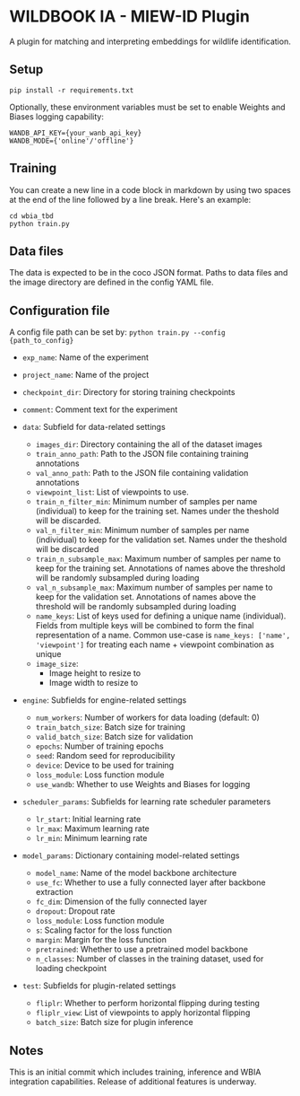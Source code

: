 
# WILDBOOK IA - MIEW-ID Plugin

A plugin for matching and interpreting embeddings for wildlife identification.


## Setup

` pip install -r requirements.txt `

Optionally, these environment variables must be set to enable Weights and Biases logging
capability:
```
WANDB_API_KEY={your_wanb_api_key}
WANDB_MODE={'online'/'offline'}
```

## Training
You can create a new line in a code block in markdown by using two spaces at the end of the line followed by a line break. Here's an example:

```
cd wbia_tbd
python train.py
```

## Data files

The data is expected to be in the coco JSON format. Paths to data files and the image directory are defined in the config YAML file.

## Configuration file

A config file path can be set by:
`python train.py --config {path_to_config}`

- `exp_name`: Name of the experiment
- `project_name`: Name of the project
- `checkpoint_dir`: Directory for storing training checkpoints
- `comment`: Comment text for the experiment
- `data`: Subfield for data-related settings
  - `images_dir`: Directory containing the all of the dataset images
  - `train_anno_path`: Path to the JSON file containing training annotations 
  - `val_anno_path`: Path to the JSON file containing validation annotations
  - `viewpoint_list`: List of viewpoints to use.
  - `train_n_filter_min`: Minimum number of samples per name (individual) to keep for the training set. Names under the theshold will be discarded.
  - `val_n_filter_min`: Minimum number of samples per name (individual) to keep for the validation set. Names under the theshold will be discarded
  - `train_n_subsample_max`: Maximum number of samples per name to keep for the training set. Annotations of names above the threshold will be randomly subsampled during loading
  - `val_n_subsample_max`: Maximum number of samples per name to keep for the validation set. Annotations of names above the threshold will be randomly subsampled during loading
  - `name_keys`: List of keys used for defining a unique name (individual). Fields from multiple keys will be combined to form the final representation of a name. Common use-case is `name_keys: ['name', 'viewpoint']` for treating each name + viewpoint combination as unique
  - `image_size`:
    - Image height to resize to
    - Image width to resize to

- `engine`: Subfields for engine-related settings
  - `num_workers`: Number of workers for data loading (default: 0)
  - `train_batch_size`: Batch size for training
  - `valid_batch_size`: Batch size for validation
  - `epochs`: Number of training epochs
  - `seed`: Random seed for reproducibility
  - `device`: Device to be used for training
  - `loss_module`: Loss function module
  - `use_wandb`: Whether to use Weights and Biases for logging
- `scheduler_params`: Subfields for  learning rate scheduler parameters
  - `lr_start`: Initial learning rate
  - `lr_max`: Maximum learning rate
  - `lr_min`: Minimum learning rate
- `model_params`: Dictionary containing model-related settings
  - `model_name`: Name of the model backbone architecture
  - `use_fc`: Whether to use a fully connected layer after backbone extraction
  - `fc_dim`: Dimension of the fully connected layer
  - `dropout`: Dropout rate
  - `loss_module`: Loss function module
  - `s`: Scaling factor for the loss function
  - `margin`: Margin for the loss function
  - `pretrained`: Whether to use a pretrained model backbone
  - `n_classes`: Number of classes in the training dataset, used for loading checkpoint 
- `test`: Subfields for plugin-related settings
  - `fliplr`: Whether to perform horizontal flipping during testing
  - `fliplr_view`: List of viewpoints to apply horizontal flipping
  - `batch_size`: Batch size for plugin inference
  
## Notes

This is an initial commit which includes training, inference and WBIA integration capabilities. Release of additional features is underway.
